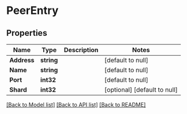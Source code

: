 # PeerEntry

## Properties
Name | Type | Description | Notes
------------ | ------------- | ------------- | -------------
**Address** | **string** |  | [default to null]
**Name** | **string** |  | [default to null]
**Port** | **int32** |  | [default to null]
**Shard** | **int32** |  | [optional] [default to null]

[[Back to Model list]](../README.md#documentation-for-models) [[Back to API list]](../README.md#documentation-for-api-endpoints) [[Back to README]](../README.md)


